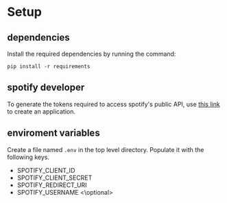 # Setup

## dependencies
Install the required dependencies by running the command:

`pip install -r requirements`


## spotify developer
To generate the tokens required to access spotify's public API, use [this link](https://developer.spotify.com/dashboard/create) to create an application.


## enviroment variables
Create a file named `.env` in the top level directory. Populate it with the following keys.
- SPOTIFY_CLIENT_ID
- SPOTIFY_CLIENT_SECRET
- SPOTIFY_REDIRECT_URI 
- SPOTIFY_USERNAME <\optional>